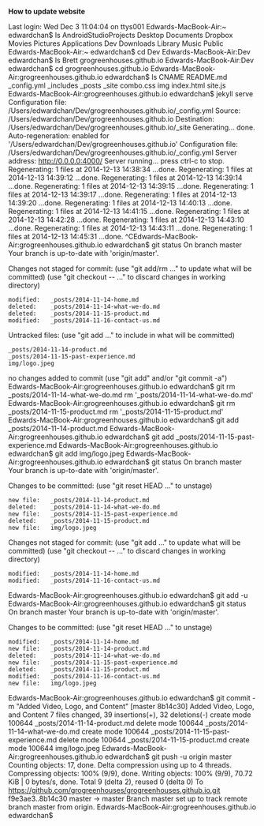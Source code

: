 **How to update website**

Last login: Wed Dec  3 11:04:04 on ttys001
Edwards-MacBook-Air:~ edwardchan$ ls
AndroidStudioProjects	Desktop			Documents		Dropbox			Movies			Pictures
Applications		Dev			Downloads		Library			Music			Public
Edwards-MacBook-Air:~ edwardchan$ cd Dev
Edwards-MacBook-Air:Dev edwardchan$ ls
Brett				grogreenhouses.github.io
Edwards-MacBook-Air:Dev edwardchan$ cd grogreenhouses.github.io
Edwards-MacBook-Air:grogreenhouses.github.io edwardchan$ ls
CNAME		README.md	_config.yml	_includes	_posts		_site		combo.css	img		index.html	site.js
Edwards-MacBook-Air:grogreenhouses.github.io edwardchan$ jekyll serve
Configuration file: /Users/edwardchan/Dev/grogreenhouses.github.io/_config.yml
            Source: /Users/edwardchan/Dev/grogreenhouses.github.io
       Destination: /Users/edwardchan/Dev/grogreenhouses.github.io/_site
      Generating... 
                    done.
 Auto-regeneration: enabled for '/Users/edwardchan/Dev/grogreenhouses.github.io'
Configuration file: /Users/edwardchan/Dev/grogreenhouses.github.io/_config.yml
    Server address: http://0.0.0.0:4000/
  Server running... press ctrl-c to stop.
      Regenerating: 1 files at 2014-12-13 14:38:34 ...done.
      Regenerating: 1 files at 2014-12-13 14:39:12 ...done.
      Regenerating: 1 files at 2014-12-13 14:39:14 ...done.
      Regenerating: 1 files at 2014-12-13 14:39:15 ...done.
      Regenerating: 1 files at 2014-12-13 14:39:17 ...done.
      Regenerating: 1 files at 2014-12-13 14:39:20 ...done.
      Regenerating: 1 files at 2014-12-13 14:40:13 ...done.
      Regenerating: 1 files at 2014-12-13 14:41:15 ...done.
      Regenerating: 1 files at 2014-12-13 14:42:28 ...done.
      Regenerating: 1 files at 2014-12-13 14:43:10 ...done.
      Regenerating: 1 files at 2014-12-13 14:43:11 ...done.
      Regenerating: 1 files at 2014-12-13 14:45:31 ...done.
^CEdwards-MacBook-Air:grogreenhouses.github.io edwardchan$ git status
On branch master
Your branch is up-to-date with 'origin/master'.

Changes not staged for commit:
  (use "git add/rm <file>..." to update what will be committed)
  (use "git checkout -- <file>..." to discard changes in working directory)

	modified:   _posts/2014-11-14-home.md
	deleted:    _posts/2014-11-14-what-we-do.md
	deleted:    _posts/2014-11-15-product.md
	modified:   _posts/2014-11-16-contact-us.md

Untracked files:
  (use "git add <file>..." to include in what will be committed)

	_posts/2014-11-14-product.md
	_posts/2014-11-15-past-experience.md
	img/logo.jpeg

no changes added to commit (use "git add" and/or "git commit -a")
Edwards-MacBook-Air:grogreenhouses.github.io edwardchan$ git rm _posts/2014-11-14-what-we-do.md
rm '_posts/2014-11-14-what-we-do.md'
Edwards-MacBook-Air:grogreenhouses.github.io edwardchan$ git rm _posts/2014-11-15-product.md
rm '_posts/2014-11-15-product.md'
Edwards-MacBook-Air:grogreenhouses.github.io edwardchan$ git add _posts/2014-11-14-product.md
Edwards-MacBook-Air:grogreenhouses.github.io edwardchan$ git add _posts/2014-11-15-past-experience.md
Edwards-MacBook-Air:grogreenhouses.github.io edwardchan$ git add img/logo.jpeg
Edwards-MacBook-Air:grogreenhouses.github.io edwardchan$ git status
On branch master
Your branch is up-to-date with 'origin/master'.

Changes to be committed:
  (use "git reset HEAD <file>..." to unstage)

	new file:   _posts/2014-11-14-product.md
	deleted:    _posts/2014-11-14-what-we-do.md
	new file:   _posts/2014-11-15-past-experience.md
	deleted:    _posts/2014-11-15-product.md
	new file:   img/logo.jpeg

Changes not staged for commit:
  (use "git add <file>..." to update what will be committed)
  (use "git checkout -- <file>..." to discard changes in working directory)

	modified:   _posts/2014-11-14-home.md
	modified:   _posts/2014-11-16-contact-us.md

Edwards-MacBook-Air:grogreenhouses.github.io edwardchan$ git add -u
Edwards-MacBook-Air:grogreenhouses.github.io edwardchan$ git status
On branch master
Your branch is up-to-date with 'origin/master'.

Changes to be committed:
  (use "git reset HEAD <file>..." to unstage)

	modified:   _posts/2014-11-14-home.md
	new file:   _posts/2014-11-14-product.md
	deleted:    _posts/2014-11-14-what-we-do.md
	new file:   _posts/2014-11-15-past-experience.md
	deleted:    _posts/2014-11-15-product.md
	modified:   _posts/2014-11-16-contact-us.md
	new file:   img/logo.jpeg

Edwards-MacBook-Air:grogreenhouses.github.io edwardchan$ git commit -m "Added Video, Logo, and Content"
[master 8b14c30] Added Video, Logo, and Content
 7 files changed, 39 insertions(+), 32 deletions(-)
 create mode 100644 _posts/2014-11-14-product.md
 delete mode 100644 _posts/2014-11-14-what-we-do.md
 create mode 100644 _posts/2014-11-15-past-experience.md
 delete mode 100644 _posts/2014-11-15-product.md
 create mode 100644 img/logo.jpeg
Edwards-MacBook-Air:grogreenhouses.github.io edwardchan$ git push -u origin master
Counting objects: 17, done.
Delta compression using up to 4 threads.
Compressing objects: 100% (9/9), done.
Writing objects: 100% (9/9), 70.72 KiB | 0 bytes/s, done.
Total 9 (delta 2), reused 0 (delta 0)
To https://github.com/grogreenhouses/grogreenhouses.github.io.git
   f9e3ae3..8b14c30  master -> master
Branch master set up to track remote branch master from origin.
Edwards-MacBook-Air:grogreenhouses.github.io edwardchan$ 
